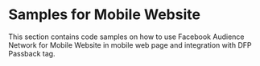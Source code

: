 <h1>Samples for Mobile Website</h1>
This section contains code samples on how to use Facebook Audience Network for Mobile Website in mobile web page and integration with DFP Passback tag.
